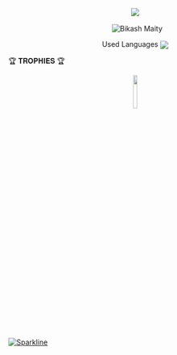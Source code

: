 <p align="center">
<img src="https://github-stats-alpha.vercel.app/api/?username=Bikash-77&cc=000&tc=00ff00&ic=fff000&bc=fff" align="center">
</p>

<p align="center">&nbsp;
  <img align="center" src="https://github-readme-stats.vercel.app/api?username=Bikash-77&&show_icons=true&theme=midnight-purple" alt="Bikash Maity"/></p>        
 
<p align="center">
Used Languages 
<img src="https://github-readme-stats.vercel.app/api/top-langs/?username=Bikash-77&layout=compact&theme=tokyonight" align="center">

🏆 𝐓𝐑𝐎𝐏𝐇𝐈𝐄𝐒 🏆
 
<p align="center">
<img width="13%" src="https://telegra.ph/file/781f039ef9eb7490b2d89.jpg" />
</p>


[![Sparkline](https://stars.medv.io/EvamariaTG/EvaMaria.svg)](https://stars.medv.io/EvamariaTG/EvaMaria)









